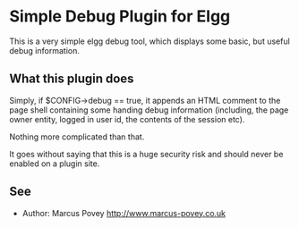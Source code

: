 Simple Debug Plugin for Elgg
============================

This is a very simple elgg debug tool, which displays some basic, but useful debug information.

What this plugin does
---------------------
Simply, if $CONFIG->debug == true, it appends an HTML comment to the page shell containing some handing debug information (including, the page owner entity, logged in user id, the contents of the session etc).

Nothing more complicated than that.

It goes without saying that this is a huge security risk and should never be enabled on a plugin site.

See
---
 * Author: Marcus Povey <http://www.marcus-povey.co.uk>
